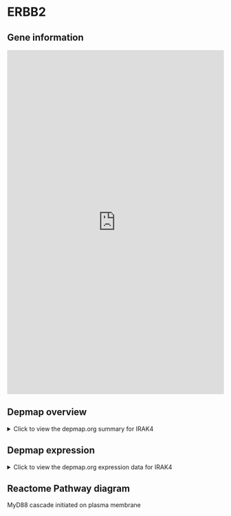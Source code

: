 <h1>ERBB2</h1>

<h2>Gene information</h2>
<iframe src="https://depmap.org/portal/gene/IRAK4?tab=about" style="border:none;width:100%;height:800px"></iframe>

<h2>Depmap overview</h2>
<details>
  <summary>Click to view the depmap.org summary for IRAK4</summary>
  <iframe src="https://depmap.org/portal/gene/IRAK4?tab=overview" style="border:none;width:100%;height:800px"></iframe>
</details>

<h2>Depmap expression</h2>
<details>
  <summary>Click to view the depmap.org expression data for IRAK4</summary>
  <iframe src="https://depmap.org/portal/gene/IRAK4?tab=characterization" style="border:none;width:100%;height:800px"></iframe>
</details>



<h2>Reactome Pathway diagram</h2>
MyD88 cascade initiated on plasma membrane
<div id="diagramHolder"></div>

<script>
    //Creating the Reactome Diagram widget
    //Take into account a proxy needs to be set up in your server side pointing to www.reactome.org
    function onReactomeDiagramReady(){  //This function is automatically called when the widget code is ready to be used
        var diagram = Reactome.Diagram.create({
            "placeHolder" : "diagramHolder",
            "width" : 900,
            "height" : 500
        });

        //Initialising it to the "Hemostasis" pathway
        diagram.loadDiagram("R-HSA-975871");

        //Adding different listeners

        diagram.onDiagramLoaded(function (loaded) {
            console.info("Loaded ", loaded);
            diagram.flagItems("BAD");
	    diagram.flagItems("Q92934");
            if (loaded == "R-HSA-975871") diagram.selectItem("R-HSA-975871");
        });

     }
</script>



